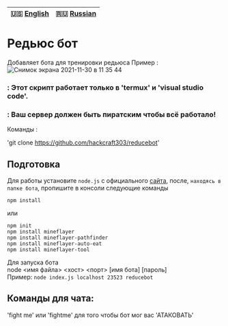  
| 🇺🇸 [English](./README.md) | 🇷🇺 [Russian](./README_RU.md)|  
|-------------------------|----------------------------|  
# Редьюс бот
Добавляет бота для тренировки редьюса 
Пример :
![Снимок экрана 2021-11-30 в 11 35 44](https://user-images.githubusercontent.com/68101241/144060775-d568be30-66f9-4e54-b92d-20b695b40201.png)

### : Этот скрипт работает только в 'termux' и 'visual studio code'.

### : Ваш сервер должен быть пиратским чтобы всё работало!

Команды : 

'git clone https://github.com/hackcraft303/reducebot'

## Подготовка  
Для работы установите `node.js` с официального [сайта](https://nodejs.org/en/), после, `находясь в папке бота`, пропишите в консоли следующие команды  

`npm install`

или  

`npm init`  
`npm install mineflayer`  
`npm install mineflayer-pathfinder`  
`npm install mineflayer-auto-eat`  
`npm install mineflayer-tool`  
    
Для запуска бота  
node <имя файла> <хост> <порт> [имя бота] [пароль]  
Пример: `node index.js localhost 23523 reducebot`  

## Команды для чата:

'fight me' или 'fightme' для того чтобы бот мог вас 'АТАКОВАТЬ' 




